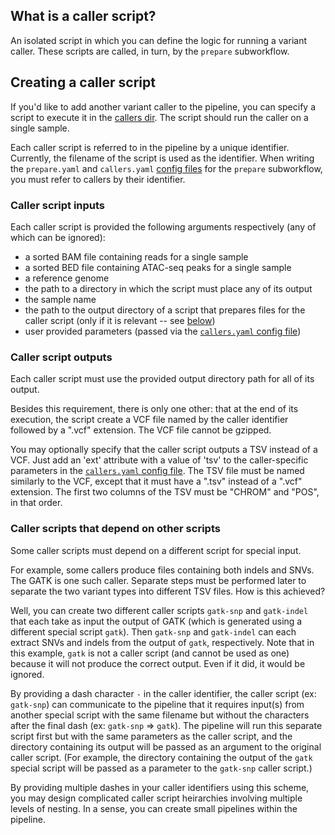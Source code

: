 ## What is a caller script?
An isolated script in which you can define the logic for running a variant caller. These scripts are called, in turn, by the `prepare` subworkflow.

## Creating a caller script
If you'd like to add another variant caller to the pipeline, you can specify a script to execute it in the [callers dir](/callers).
The script should run the caller on a single sample.

Each caller script is referred to in the pipeline by a unique identifier.
Currently, the filename of the script is used as the identifier.
When writing the `prepare.yaml` and `callers.yaml` [config files](/configs) for the `prepare` subworkflow, you must refer to callers by their identifier.

### Caller script inputs
Each caller script is provided the following arguments respectively (any of which can be ignored):
- a sorted BAM file containing reads for a single sample
- a sorted BED file containing ATAC-seq peaks for a single sample
- a reference genome
- the path to a directory in which the script must place any of its output
- the sample name
- the path to the output directory of a script that prepares files for the caller script (only if it is relevant -- see [below](#caller-scripts-that-depend-on-other-scripts))
- user provided parameters (passed via the [`callers.yaml` config file](/configs/callers.yaml))

### Caller script outputs
Each caller script must use the provided output directory path for all of its output.

Besides this requirement, there is only one other: that at the end of its execution, the script create a VCF file named by the caller identifier followed by a ".vcf" extension. The VCF file cannot be gzipped.

You may optionally specify that the caller script outputs a TSV instead of a VCF. Just add an 'ext' attribute with a value of 'tsv' to the caller-specific parameters in the [`callers.yaml` config file](/configs/callers.yaml). The TSV file must be named similarly to the VCF, except that it must have a ".tsv" instead of a ".vcf" extension. The first two columns of the TSV must be "CHROM" and "POS", in that order.

### Caller scripts that depend on other scripts
Some caller scripts must depend on a different script for special input.

For example, some callers produce files containing both indels and SNVs. The GATK is one such caller.
Separate steps must be performed later to separate the two variant types into different TSV files. How is this achieved?

Well, you can create two different caller scripts `gatk-snp` and `gatk-indel` that each take as input the output of GATK (which is generated using a different special script `gatk`).
Then `gatk-snp` and `gatk-indel` can each extract SNVs and indels from the output of `gatk`, respectively.
Note that in this example, `gatk` is not a caller script (and cannot be used as one) because it will not produce the correct output. Even if it did, it would be ignored.

By providing a dash character `-` in the caller identifier, the caller script (ex: `gatk-snp`) can communicate to the pipeline that it requires input(s) from another special script with the same filename but without the characters after the final dash (ex: `gatk-snp` => `gatk`).
The pipeline will run this separate script first but with the same parameters as the caller script, and the directory containing its output will be passed as an argument to the original caller script. (For example, the directory containing the output of the `gatk` special script will be passed as a parameter to the `gatk-snp` caller script.)

By providing multiple dashes in your caller identifiers using this scheme, you may design complicated caller script heirarchies involving multiple levels of nesting. In a sense, you can create small pipelines within the pipeline.
